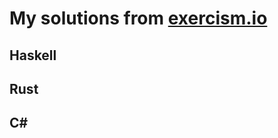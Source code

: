 # My solutions from [exercism.io](https://exercism.io/profiles/tristanappdev)

## Haskell
## Rust
## C#
